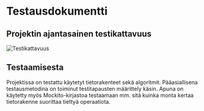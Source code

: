 # Testausdokumentti

## Projektin ajantasainen testikattavuus
![Testikattavuus](https://github.com/LauriTahvanainen/Kirjoitusvirhekorjaaja/blob/master/dokumentaatio/testikattavuus.png)

## Testaamisesta
Projektissa on testattu käytetyt tietorakenteet sekä algoritmit. Pääasiallisena testausmetodina on toiminut testitapausten määrittely käsin. Apuna on käytetty myös Mockito-kirjastoa testaamaan mm. sitä kuinka monta kertaa tietorakenne suorittaa tiettyä operaatiota. 
